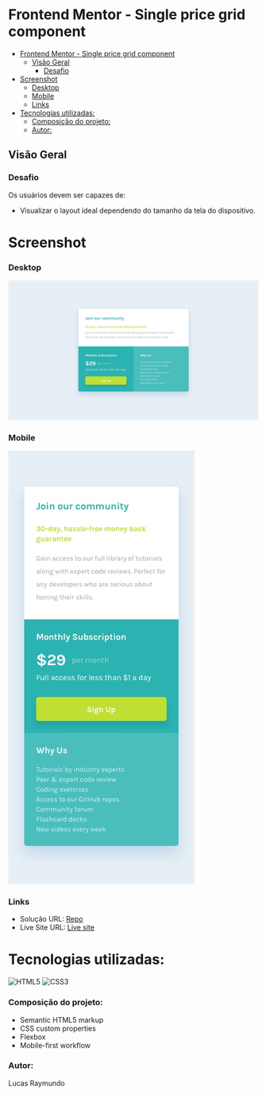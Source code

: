 # Frontend Mentor - Single price grid component

- [Frontend Mentor - Single price grid component](#frontend-mentor---single-price-grid-component)
  - [Visão Geral](#visão-geral)
    - [Desafio](#desafio)
- [Screenshot](#screenshot)
    - [Desktop](#desktop)
    - [Mobile](#mobile)
    - [Links](#links)
- [Tecnologias utilizadas:](#tecnologias-utilizadas)
    - [Composição do projeto:](#composição-do-projeto)
    - [Autor:](#autor)

## Visão Geral

### Desafio

Os usuários devem ser capazes de:

- Visualizar o layout ideal dependendo do tamanho da tela do dispositivo.

# Screenshot

### Desktop

![Design preview for the Product preview card component coding challenge](./design/desktop-design.jpg)

### Mobile

![Design preview for the Product preview card component coding challenge](./design/mobile-design.jpg)

### Links

- Solução URL: [Repo](https://github.com/Lucs25/Product-Preview-Card-Challenger)
- Live Site URL: [Live site](https://product-preview-six-orcin.vercel.app/)

# Tecnologias utilizadas:

![HTML5](https://img.shields.io/badge/html5-%23E34F26.svg?style=for-the-badge&logo=html5&logoColor=white) ![CSS3](https://img.shields.io/badge/css3-%231572B6.svg?style=for-the-badge&logo=css3&logoColor=white)

### Composição do projeto:

- Semantic HTML5 markup
- CSS custom properties
- Flexbox
- Mobile-first workflow

### Autor:

Lucas Raymundo
